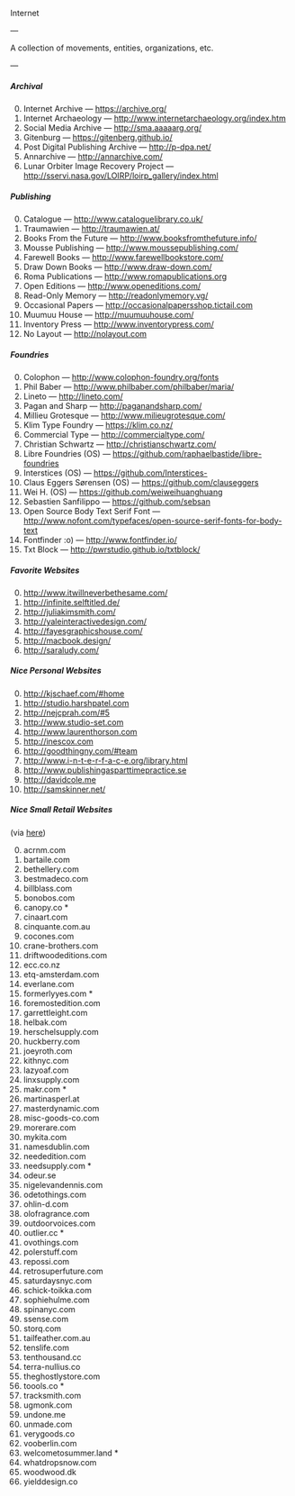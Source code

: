 Internet

—

A collection of movements, entities, organizations, etc.

—

##### Archival

0. Internet Archive — https://archive.org/
1. Internet Archaeology — http://www.internetarchaeology.org/index.htm
1. Social Media Archive — http://sma.aaaaarg.org/
2. Gitenburg — https://gitenberg.github.io/
3. Post Digital Publishing Archive — http://p-dpa.net/
4. Annarchive — http://annarchive.com/
5. Lunar Orbiter Image Recovery Project — http://sservi.nasa.gov/LOIRP/loirp_gallery/index.html

##### Publishing

0. Catalogue — http://www.cataloguelibrary.co.uk/
1. Traumawien — http://traumawien.at/
2. Books From the Future — http://www.booksfromthefuture.info/
3. Mousse Publishing — http://www.moussepublishing.com/
4. Farewell Books — http://www.farewellbookstore.com/
5. Draw Down Books — http://www.draw-down.com/
6. Roma Publications — http://www.romapublications.org
7. Open Editions — http://www.openeditions.com/
8. Read-Only Memory — http://readonlymemory.vg/
9. Occasional Papers — http://occasionalpapersshop.tictail.com
10. Muumuu House — http://muumuuhouse.com/
11. Inventory Press — http://www.inventorypress.com/
12. No Layout — http://nolayout.com

##### Foundries

0. Colophon — http://www.colophon-foundry.org/fonts
1. Phil Baber — http://www.philbaber.com/philbaber/maria/
2. Lineto — http://lineto.com/
3. Pagan and Sharp — http://paganandsharp.com/
4. Millieu Grotesque — http://www.milieugrotesque.com/
5. Klim Type Foundry — https://klim.co.nz/
6. Commercial Type — http://commercialtype.com/
7. Christian Schwartz — http://christianschwartz.com/
8. Libre Foundries (OS) — https://github.com/raphaelbastide/libre-foundries
9. Interstices (OS) — https://github.com/Interstices-
8. Claus Eggers Sørensen (OS) — https://github.com/clauseggers
9. Wei H. (OS) — https://github.com/weiweihuanghuang
10. Sebastien Sanfilippo — https://github.com/sebsan
11. Open Source Body Text Serif Font — http://www.nofont.com/typefaces/open-source-serif-fonts-for-body-text
12. Fontfinder :o) — http://www.fontfinder.io/
13. Txt Block — http://pwrstudio.github.io/txtblock/

##### Favorite Websites

0. http://www.itwillneverbethesame.com/
0. http://infinite.selftitled.de/
1. http://juliakimsmith.com/
2. http://yaleinteractivedesign.com/
3. http://fayesgraphicshouse.com/
4. http://macbook.design/
5. http://saraludy.com/

##### Nice Personal Websites

0. http://kjschaef.com/#home
1. http://studio.harshpatel.com
2. http://nejcprah.com/#5
3. http://www.studio-set.com
4. http://www.laurenthorson.com
5. http://inescox.com
6. http://goodthingny.com/#team
7. http://www.i-n-t-e-r-f-a-c-e.org/library.html
8. http://www.publishingasparttimepractice.se
9. http://davidcole.me
10. http://samskinner.net/

##### Nice Small Retail Websites

(via [here](https://medium.com/@pieratt/a-big-list-of-small-retailers-with-nice-sites-35f58abbd097#.5kbqpab0s))

0. acrnm.com 
1. bartaile.com
2. bethellery.com
3. bestmadeco.com
4. billblass.com
5. bonobos.com
0. canopy.co *
0. cinaart.com
0. cinquante.com.au
0. cocones.com
0. crane-brothers.com
0. driftwoodeditions.com
0. ecc.co.nz 
0. etq-amsterdam.com
0. everlane.com
0. formerlyyes.com *
0. foremostedition.com
0. garrettleight.com
0. helbak.com
0. herschelsupply.com
0. huckberry.com
0. joeyroth.com 
0. kithnyc.com
0. lazyoaf.com
0. linxsupply.com
0. makr.com *
0. martinasperl.at
0. masterdynamic.com
0. misc-goods-co.com
0. morerare.com
0. mykita.com
0. namesdublin.com
0. neededition.com
0. needsupply.com *
0. odeur.se
0. nigelevandennis.com
0. odetothings.com
0. ohlin-d.com
0. olofragrance.com
0. outdoorvoices.com
0. outlier.cc *
0. ovothings.com
0. polerstuff.com
0. repossi.com
0. retrosuperfuture.com
0. saturdaysnyc.com 
0. schick-toikka.com
0. sophiehulme.com
0. spinanyc.com
0. ssense.com
0. storq.com
0. tailfeather.com.au
0. tenslife.com
0. tenthousand.cc
0. terra-nullius.co
0. theghostlystore.com
0. toools.co *
0. tracksmith.com
0. ugmonk.com
0. undone.me
0. unmade.com
0. verygoods.co
0. vooberlin.com
0. welcometosummer.land *
0. whatdropsnow.com
0. woodwood.dk
0. yielddesign.co
